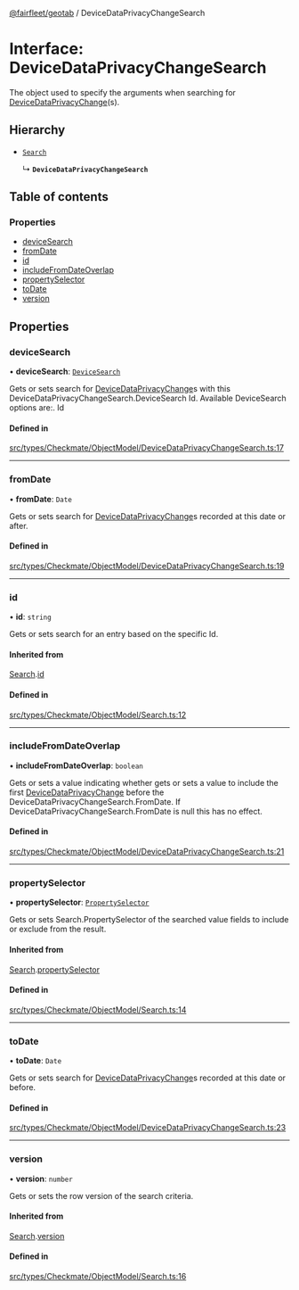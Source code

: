 [@fairfleet/geotab](../README.md) / DeviceDataPrivacyChangeSearch

# Interface: DeviceDataPrivacyChangeSearch

The object used to specify the arguments when searching for [DeviceDataPrivacyChange](DeviceDataPrivacyChange.md)(s).

## Hierarchy

- [`Search`](Search.md)

  ↳ **`DeviceDataPrivacyChangeSearch`**

## Table of contents

### Properties

- [deviceSearch](DeviceDataPrivacyChangeSearch.md#devicesearch)
- [fromDate](DeviceDataPrivacyChangeSearch.md#fromdate)
- [id](DeviceDataPrivacyChangeSearch.md#id)
- [includeFromDateOverlap](DeviceDataPrivacyChangeSearch.md#includefromdateoverlap)
- [propertySelector](DeviceDataPrivacyChangeSearch.md#propertyselector)
- [toDate](DeviceDataPrivacyChangeSearch.md#todate)
- [version](DeviceDataPrivacyChangeSearch.md#version)

## Properties

### deviceSearch

• **deviceSearch**: [`DeviceSearch`](DeviceSearch.md)

Gets or sets search for [DeviceDataPrivacyChange](DeviceDataPrivacyChange.md)s with this DeviceDataPrivacyChangeSearch.DeviceSearch Id.
 Available DeviceSearch options are:.
 <list><item><description>Id</description></item></list>

#### Defined in

[src/types/Checkmate/ObjectModel/DeviceDataPrivacyChangeSearch.ts:17](https://github.com/fairfleet/geotab/blob/d57d931/src/types/Checkmate/ObjectModel/DeviceDataPrivacyChangeSearch.ts#L17)

___

### fromDate

• **fromDate**: `Date`

Gets or sets search for [DeviceDataPrivacyChange](DeviceDataPrivacyChange.md)s recorded at this date or after.

#### Defined in

[src/types/Checkmate/ObjectModel/DeviceDataPrivacyChangeSearch.ts:19](https://github.com/fairfleet/geotab/blob/d57d931/src/types/Checkmate/ObjectModel/DeviceDataPrivacyChangeSearch.ts#L19)

___

### id

• **id**: `string`

Gets or sets search for an entry based on the specific Id.

#### Inherited from

[Search](Search.md).[id](Search.md#id)

#### Defined in

[src/types/Checkmate/ObjectModel/Search.ts:12](https://github.com/fairfleet/geotab/blob/d57d931/src/types/Checkmate/ObjectModel/Search.ts#L12)

___

### includeFromDateOverlap

• **includeFromDateOverlap**: `boolean`

Gets or sets a value indicating whether gets or sets a value to include the first [DeviceDataPrivacyChange](DeviceDataPrivacyChange.md) before the DeviceDataPrivacyChangeSearch.FromDate. If DeviceDataPrivacyChangeSearch.FromDate is <c>null</c> this has no effect.

#### Defined in

[src/types/Checkmate/ObjectModel/DeviceDataPrivacyChangeSearch.ts:21](https://github.com/fairfleet/geotab/blob/d57d931/src/types/Checkmate/ObjectModel/DeviceDataPrivacyChangeSearch.ts#L21)

___

### propertySelector

• **propertySelector**: [`PropertySelector`](PropertySelector.md)

Gets or sets Search.PropertySelector of the searched value fields to include or exclude from the result.

#### Inherited from

[Search](Search.md).[propertySelector](Search.md#propertyselector)

#### Defined in

[src/types/Checkmate/ObjectModel/Search.ts:14](https://github.com/fairfleet/geotab/blob/d57d931/src/types/Checkmate/ObjectModel/Search.ts#L14)

___

### toDate

• **toDate**: `Date`

Gets or sets search for [DeviceDataPrivacyChange](DeviceDataPrivacyChange.md)s recorded at this date or before.

#### Defined in

[src/types/Checkmate/ObjectModel/DeviceDataPrivacyChangeSearch.ts:23](https://github.com/fairfleet/geotab/blob/d57d931/src/types/Checkmate/ObjectModel/DeviceDataPrivacyChangeSearch.ts#L23)

___

### version

• **version**: `number`

Gets or sets the row version of the search criteria.

#### Inherited from

[Search](Search.md).[version](Search.md#version)

#### Defined in

[src/types/Checkmate/ObjectModel/Search.ts:16](https://github.com/fairfleet/geotab/blob/d57d931/src/types/Checkmate/ObjectModel/Search.ts#L16)
